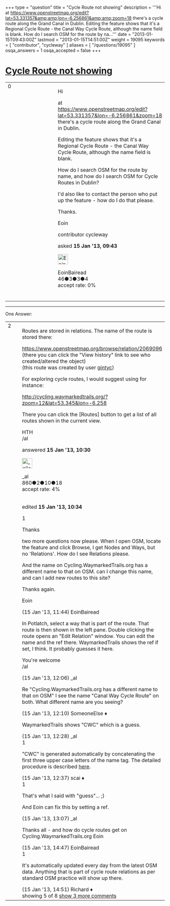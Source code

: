 +++
type = "question"
title = "Cycle Route not showing"
description = '''Hi at https://www.openstreetmap.org/edit?lat=53.331357&amp;amp;lon=-6.256861&amp;amp;zoom=18 there&#x27;s a cycle route along the Grand Canal in Dublin. Editing the feature shows that it&#x27;s a Regional Cycle Route - the Canal Way Cycle Route, although the name field is blank. How do I search OSM for the route by na...'''
date = "2013-01-15T09:43:00Z"
lastmod = "2013-01-15T14:51:00Z"
weight = 19095
keywords = [ "contributor", "cycleway" ]
aliases = [ "/questions/19095" ]
osqa_answers = 1
osqa_accepted = false
+++

<div class="headNormal">

# [Cycle Route not showing](/questions/19095/cycle-route-not-showing)

</div>

<div id="main-body">

<div id="askform">

<table id="question-table" style="width:100%;">
<colgroup>
<col style="width: 50%" />
<col style="width: 50%" />
</colgroup>
<tbody>
<tr>
<td style="width: 30px; vertical-align: top"><div class="vote-buttons">
<span id="post-19095-upvote" class="ajax-command post-vote up" rel="nofollow" title="I like this post (click again to cancel)"> </span>
<div id="post-19095-score" class="post-score" title="current number of votes">
0
</div>
<span id="post-19095-downvote" class="ajax-command post-vote down" rel="nofollow" title="I dont like this post (click again to cancel)"> </span> <span id="favorite-mark" class="ajax-command favorite-mark" rel="nofollow" title="mark/unmark this question as favorite (click again to cancel)"> </span>
<div id="favorite-count" class="favorite-count">
&#10;</div>
</div></td>
<td><div id="item-right">
<div class="question-body">
<p>Hi</p>
<p>at<br />
<a href="https://www.openstreetmap.org/edit?lat=53.331357&amp;lon=-6.256861&amp;zoom=18">https://www.openstreetmap.org/edit?lat=53.331357&amp;lon=-6.256861&amp;zoom=18</a><br />
there's a cycle route along the Grand Canal in Dublin.</p>
<p>Editing the feature shows that it's a Regional Cycle Route - the Canal Way Cycle Route, although the name field is blank.</p>
<p>How do I search OSM for the route by name, and how do I search OSM for Cycle Routes in Dublin?</p>
<p>I'd also like to contact the person who put up the feature - how do I do that please.</p>
<p>Thanks.</p>
<p>Eoin</p>
</div>
<div id="question-tags" class="tags-container tags">
<span class="post-tag tag-link-contributor" rel="tag" title="see questions tagged &#39;contributor&#39;">contributor</span> <span class="post-tag tag-link-cycleway" rel="tag" title="see questions tagged &#39;cycleway&#39;">cycleway</span>
</div>
<div id="question-controls" class="post-controls">
&#10;</div>
<div class="post-update-info-container">
<div class="post-update-info post-update-info-user">
<p>asked <strong>15 Jan '13, 09:43</strong></p>
<img src="https://secure.gravatar.com/avatar/54d2beea9e8fb724efe00037d7af41c2?s=32&amp;d=identicon&amp;r=g" class="gravatar" width="32" height="32" alt="EoinBairead&#39;s gravatar image" />
<p><span>EoinBairead</span><br />
<span class="score" title="46 reputation points">46</span><span title="3 badges"><span class="badge1">●</span><span class="badgecount">3</span></span><span title="3 badges"><span class="silver">●</span><span class="badgecount">3</span></span><span title="4 badges"><span class="bronze">●</span><span class="badgecount">4</span></span><br />
<span class="accept_rate" title="Rate of the user&#39;s accepted answers">accept rate:</span> <span title="EoinBairead has no accepted answers">0%</span> </br></br></p>
</div>
</div>
<div id="comments-container-19095" class="comments-container">
&#10;</div>
<div id="comment-tools-19095" class="comment-tools">
&#10;</div>
<div class="clear">
&#10;</div>
<div id="comment-19095-form-container" class="comment-form-container">
&#10;</div>
<div class="clear">
&#10;</div>
</div></td>
</tr>
</tbody>
</table>

------------------------------------------------------------------------

<div class="tabBar">

<span id="sort-top"></span>

<div class="headQuestions">

One Answer:

</div>

</div>

<span id="19097"></span>

<div id="answer-container-19097" class="answer">

<table style="width:100%;">
<colgroup>
<col style="width: 50%" />
<col style="width: 50%" />
</colgroup>
<tbody>
<tr>
<td style="width: 30px; vertical-align: top"><div class="vote-buttons">
<span id="post-19097-upvote" class="ajax-command post-vote up" rel="nofollow" title="I like this post (click again to cancel)"> </span>
<div id="post-19097-score" class="post-score" title="current number of votes">
2
</div>
<span id="post-19097-downvote" class="ajax-command post-vote down" rel="nofollow" title="I dont like this post (click again to cancel)"> </span>
</div></td>
<td><div class="item-right">
<div class="answer-body">
<p>Routes are stored in relations. The name of the route is stored there:</p>
<p><a href="https://www.openstreetmap.org/browse/relation/2069096">https://www.openstreetmap.org/browse/relation/2069096</a><br />
(there you can click the "View history" link to see who created/altered the object)<br />
(this route was created by user <a href="https://www.openstreetmap.org/user/gintyc">gintyc</a>)</p>
<p>For exploring cycle routes, I would suggest using for instance:</p>
<p><a href="http://cycling.waymarkedtrails.org/?zoom=12&amp;lat=53.345&amp;lon=-6.258">http://cycling.waymarkedtrails.org/?zoom=12&amp;lat=53.345&amp;lon=-6.258</a></p>
<p>There you can click the [Routes] button to get a list of all routes shown in the current view.</p>
<p>HTH<br />
/al</p>
</div>
<div class="answer-controls post-controls">
&#10;</div>
<div class="post-update-info-container">
<div class="post-update-info post-update-info-user">
<p>answered <strong>15 Jan '13, 10:30</strong></p>
<img src="https://secure.gravatar.com/avatar/5501080a7333d6383d6c545f076eaeba?s=32&amp;d=identicon&amp;r=g" class="gravatar" width="32" height="32" alt="_al&#39;s gravatar image" />
<p><span>_al</span><br />
<span class="score" title="860 reputation points">860</span><span title="2 badges"><span class="badge1">●</span><span class="badgecount">2</span></span><span title="10 badges"><span class="silver">●</span><span class="badgecount">10</span></span><span title="18 badges"><span class="bronze">●</span><span class="badgecount">18</span></span><br />
<span class="accept_rate" title="Rate of the user&#39;s accepted answers">accept rate:</span> <span title="_al has one accepted answer">4%</span> </br></br></p>
</div>
<div class="post-update-info post-update-info-edited">
<p><span> edited <strong>15 Jan '13, 10:34</strong> </span></p>
</div>
</div>
<div id="comments-container-19097" class="comments-container">
<span id="19099"></span>
<div id="comment-19099" class="comment">
<div id="post-19099-score" class="comment-score">
1
</div>
<div class="comment-text">
<p>Thanks</p>
<p>two more questions now please. When I open OSM, locate the feature and click Browse, I get Nodes and Ways, but no 'Relations'. How do I see Relations please.</p>
<p>And the name on Cycling.WaymarkedTrails.org has a different name to that on OSM. can I change this name, and can I add new routes to this site?</p>
<p>Thanks again.</p>
<p>Eoin</p>
</div>
<div id="comment-19099-info" class="comment-info">
<span class="comment-age">(15 Jan '13, 11:44)</span> <span class="comment-user userinfo">EoinBairead</span>
</div>
</div>
<span id="19104"></span>
<div id="comment-19104" class="comment">
<div id="post-19104-score" class="comment-score">
&#10;</div>
<div class="comment-text">
<p>In Potlatch, select a way that is part of the route. That route is then shown in the left pane. Double clicking the route opens an "Edit Relation" window. You can edit the name and the ref there. WaymarkedTrails shows the ref if set, I think. It probably guesses it here.</p>
<p>You're welcome<br />
/al</p>
</div>
<div id="comment-19104-info" class="comment-info">
<span class="comment-age">(15 Jan '13, 12:06)</span> <span class="comment-user userinfo">_al</span>
</div>
</div>
<span id="19106"></span>
<div id="comment-19106" class="comment not_top_scorer">
<div id="post-19106-score" class="comment-score">
&#10;</div>
<div class="comment-text">
<p>Re "Cycling.WaymarkedTrails.org has a different name to that on OSM" I see the name "Canal Way Cycle Route" on both. What different name are you seeing?</p>
</div>
<div id="comment-19106-info" class="comment-info">
<span class="comment-age">(15 Jan '13, 12:10)</span> <span class="comment-user userinfo">SomeoneElse ♦</span>
</div>
</div>
<span id="19109"></span>
<div id="comment-19109" class="comment not_top_scorer">
<div id="post-19109-score" class="comment-score">
&#10;</div>
<div class="comment-text">
<p>WaymarkedTrails shows "CWC" which is a guess.</p>
</div>
<div id="comment-19109-info" class="comment-info">
<span class="comment-age">(15 Jan '13, 12:28)</span> <span class="comment-user userinfo">_al</span>
</div>
</div>
<span id="19110"></span>
<div id="comment-19110" class="comment">
<div id="post-19110-score" class="comment-score">
1
</div>
<div class="comment-text">
<p>"CWC" is generated automatically by concatenating the first three upper case letters of the name tag. The detailed procedure is described <a href="http://cycling.waymarkedtrails.org/en/help/rendering">here</a>.</p>
</div>
<div id="comment-19110-info" class="comment-info">
<span class="comment-age">(15 Jan '13, 12:37)</span> <span class="comment-user userinfo">scai ♦</span>
</div>
</div>
<span id="19112"></span>
<div id="comment-19112" class="comment">
<div id="post-19112-score" class="comment-score">
1
</div>
<div class="comment-text">
<p>That's what I said with "guess"... ;)</p>
<p>And Eoin can fix this by setting a ref.</p>
</div>
<div id="comment-19112-info" class="comment-info">
<span class="comment-age">(15 Jan '13, 13:07)</span> <span class="comment-user userinfo">_al</span>
</div>
</div>
<span id="19116"></span>
<div id="comment-19116" class="comment not_top_scorer">
<div id="post-19116-score" class="comment-score">
&#10;</div>
<div class="comment-text">
<p>Thanks all - and how do cycle routes get on Cycling.WaymarkedTrails.org Eoin</p>
</div>
<div id="comment-19116-info" class="comment-info">
<span class="comment-age">(15 Jan '13, 14:47)</span> <span class="comment-user userinfo">EoinBairead</span>
</div>
</div>
<span id="19117"></span>
<div id="comment-19117" class="comment">
<div id="post-19117-score" class="comment-score">
1
</div>
<div class="comment-text">
<p>It's automatically updated every day from the latest OSM data. Anything that is part of cycle route relations as per standard OSM practice will show up there.</p>
</div>
<div id="comment-19117-info" class="comment-info">
<span class="comment-age">(15 Jan '13, 14:51)</span> <span class="comment-user userinfo">Richard ♦</span>
</div>
</div>
</div>
<div id="comment-tools-19097" class="comment-tools">
<span class="comments-showing"> showing 5 of 8 </span> <a href="#" class="show-all-comments-link">show 3 more comments</a>
</div>
<div class="clear">
&#10;</div>
<div id="comment-19097-form-container" class="comment-form-container">
&#10;</div>
<div class="clear">
&#10;</div>
</div></td>
</tr>
</tbody>
</table>

</div>

<div class="paginator-container-left">

</div>

</div>

</div>

